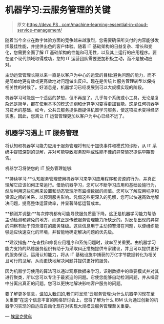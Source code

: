# 机器学习:云服务管理的关键

> 原文:[https://devo PS . com/machine-learning-essential-in-cloud-service-management/](https://devops.com/machine-learning-essential-in-cloud-service-management/)

随着当今企业在数字体验方面的竞争越来越激烈，您需要确保所交付的内容能够发挥最佳性能，并提供出色的客户体验。随着 IT 基础架构的日益复杂、增长和变化，您需要全面了解 IT 基础架构的性能和可用性，以及其上运行的应用程序。要在这个现代领域取得成功，您的 IT 运营团队需要更加积极主动，而不是被动应对。

主动运营管理长期以来一直是以客户为中心的运营的目标:避免问题的能力，而不是简单地更有效或更高效地对问题做出反应。现在是传统 It 服务管理转型以保持相关性的时候了。好消息是，机器学习已经发展到可以大规模实现的阶段。

机器学习可能是一个遥远的梦想，但不再是了。几乎每个系统或小工具，无论是复杂还是简单，都在使用基本的模式识别和计算学习变得更加智能，这是任何机器学习技术的基础。如今，公共云服务提供商提供机器学习服务，使这项技术变得经济实惠。因此，您离让 IT 运营管理更加以客户为中心已经不远了。

## 机器学习遇上 IT 服务管理

将认知和机器学习能力应用于服务管理将有助于加快事件和模式的诊断，从 IT 系统中提取深刻的见解，并对可能导致服务影响或性能不佳的异常情况提供早期警告。

机器学习将使您的 IT 服务管理能够:

**持续学习:**认知服务管理使用机器学习来学习应用程序和资源的行为，并真正理解它应该如何正常运行。借助机器学习，您可以不断学习应用和基础设施行为，然后利用这些见解来设置和动态管理所有监控数据的阈值。您可以了解应用程序和资源之间的关系，以预测服务影响。凭借这些更深入的见解，您可以快速高效地解决问题，提高整体运营效率，并显著降低运营成本。

**预测并调整:**每次停机都有可能导致服务质量下降。这正是机器学习能力帮助主动检测和避免的地方，而这正是传统服务管理能力所缺乏的。对反复出现的异常的洞察有助于预测潜在的服务降级。这些信息用于主动预警潜在问题，以便组织能够适应快速变化的环境，并智能地确定解决问题的优先级。

**建议措施:**在查找和修复应用程序和系统问题时，效率至关重要。由机器学习能力支持的熟练服务组织有助于为采取纠正措施提供专家建议，并且可以提供更好的服务保证。运用认知能力，将从 IT 基础设施中捕获的万亿字节数据转化为相关且可行的见解，从而更快地解决问题并提供更好的服务。

因为机器学习使用的算法可以通过观察数据来学习，识别数据中的重要模式并对其进行聚类，所以您可以专注于最紧迫的问题。它使您能够自动检测问题，并从噪音中分离出真正的问题。您可以更快地解决影响客户服务的问题。

要了解更多信息，[请加入我们的](https://bit.ly/2jKc2ho),我们将呈现“云服务管理:为什么机器学习现在至关重要”在这个信息丰富的网络研讨会上，您将了解为什么 IBM 认为通过创新的机器学习实现的自适应自动化现在对实现大规模云服务管理至关重要。

— [埃里克微车](https://devops.com/author/ericminick/)